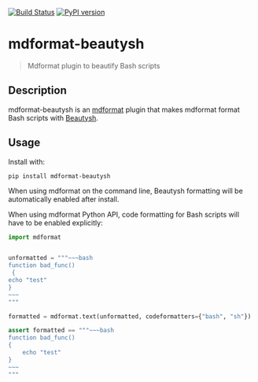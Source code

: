 [![Build Status](https://github.com/hukkinj1/mdformat-beautysh/workflows/Tests/badge.svg?branch=master)](<https://github.com/hukkinj1/mdformat-beautysh/actions?query=workflow%3ATests+branch%3Amaster+event%3Apush>)
[![PyPI version](https://badge.fury.io/py/mdformat-beautysh.svg)](<https://badge.fury.io/py/mdformat-beautysh>)

# mdformat-beautysh
> Mdformat plugin to beautify Bash scripts

## Description
mdformat-beautysh is an [mdformat](https://github.com/executablebooks/mdformat) plugin
that makes mdformat format Bash scripts with [Beautysh](https://github.com/lovesegfault/beautysh).
## Usage
Install with:
```console
pip install mdformat-beautysh
```

When using mdformat on the command line, Beautysh formatting will be automatically enabled after install.

When using mdformat Python API, code formatting for Bash scripts will have to be enabled explicitly:
```python
import mdformat


unformatted = """~~~bash
function bad_func()
 {
echo "test"
}
~~~
"""

formatted = mdformat.text(unformatted, codeformatters={"bash", "sh"})

assert formatted == """~~~bash
function bad_func()
{
    echo "test"
}
~~~
"""
```
